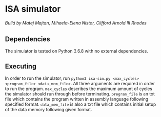 # ISA simulator
###### Build by Matej Majtan, Mihaela-Elena Nistor, Clifford Arnold III Rhodes

## Dependencies

The simulator is tested on Python 3.6.8 with no external dependencies.

## Executing

In order to run the simulator, run ```python3 isa-sim.py <max_cycles> <program_file> <data_mem_file>```. All three arguments are required in order to run the program. ```max_cycles``` describes the maximum amount of cycles the simulator should run through before terminating. ```program_file``` is an txt file which contains the program written in assembly language following specified format. ```data_mem_file``` is also a txt file which contains initial setup of the data memory following given format.